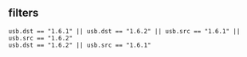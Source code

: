 


## filters

```
usb.dst == "1.6.1" || usb.dst == "1.6.2" || usb.src == "1.6.1" || usb.src == "1.6.2"
usb.dst == "1.6.2" || usb.src == "1.6.1"
```

